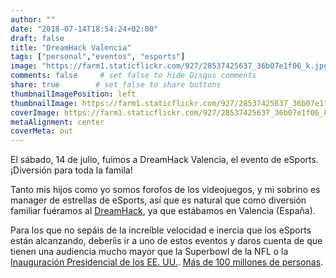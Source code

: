 ```yaml
---
author: ""
date: "2018-07-14T18:54:24+02:00"
draft: false
title: "DreamHack Valencia"
tags: ["personal","eventos", "esports"]
image: "https://farm1.staticflickr.com/927/28537425637_36b07e1f06_k.jpg"
comments: false     # set false to hide Disqus comments
share: true        # set false to share buttons
thumbnailImagePosition: left
thumbnailImage: https://farm1.staticflickr.com/927/28537425637_36b07e1f06_k.jpg
coverImage: https://farm1.staticflickr.com/927/28537425637_36b07e1f06_k.jpg
metaAlignment: center
coverMeta: out
---
```


El sábado, 14 de julio, fuimos a DreamHack Valencia, el evento de eSports. ¡Diversión para toda la famila!

<!--more-->

Tanto mis hijos como yo somos forofos de los videojuegos, y mi sobrino es manager de estrellas de eSports, así que es natural que como diversión familiar fuéramos al [DreamHack](https://dreamhack.es/), ya que estábamos en Valencia (España).

Para los que no sepáis de la increíble velocidad e inercia que los eSports están alcanzando, deberíis ir a uno de estos eventos y daros cuenta de que tienen una audiencia mucho mayor que la Superbowl de la NFL o la [Inauguración Presidencial de los EE. UU.](https://www.forbes.com/sites/paularmstrongtech/2017/03/16/46-million-watched-live-esports-event-10-million-more-than-trump-inauguration-broadcast/#589c16e891f4). [Más de 100 millones de personas](https://esc.watch/blog/post/100M-viewers-esports).

<div id="flickrembed"></div><div style="position:absolute; top:-70px; display:block; text-align:center; z-index:-1;"></div><script src='https://flickrembed.com/embed_v2.js.php?source=flickr&layout=responsive&input=www.flickr.com/photos/jcortell/albums/72157698602709904&sort=5&by=album&theme=default&scale=fill&limit=100&skin=default&autoplay=true'></script>
